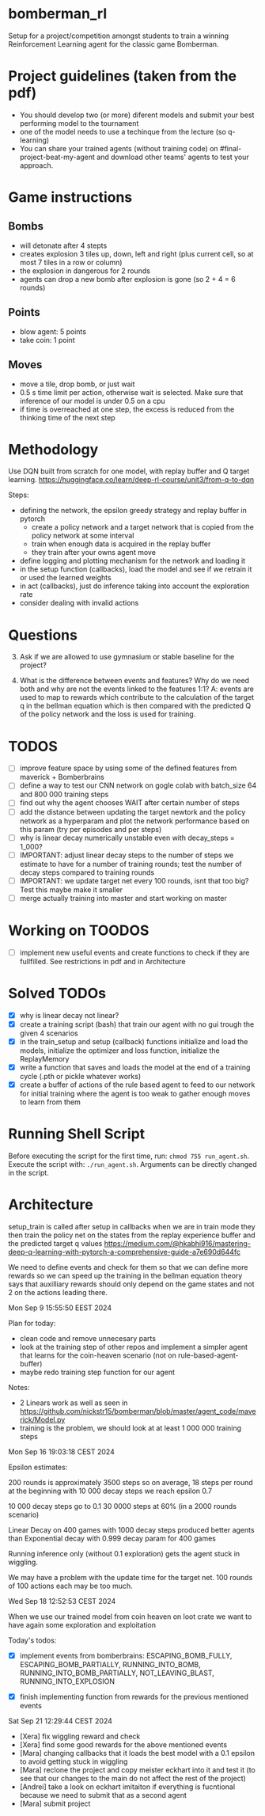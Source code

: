 # bomberman_rl
Setup for a project/competition amongst students to train a winning Reinforcement Learning agent for the classic game Bomberman.

# Project guidelines (taken from the pdf)

- You should develop two (or more) diferent models and submit your best performing model to the tournament
- one of the model needs to use a techinque from the lecture (so q-learning)
- You can share your trained agents (without training code) on #final-project-beat-my-agent and download other teams' agents to test your approach.


# Game instructions

## Bombs
- will detonate after 4 stepts
- creates explosion 3 tiles up, down, left and right (plus current cell, so at most 7 tiles in a row or column)
- the explosion in dangerous for 2 rounds
- agents can drop a new bomb after explosion is gone (so 2 + 4 = 6 rounds)

## Points
- blow agent: 5 points
- take coin: 1 point

## Moves
- move a tile, drop bomb, or just wait
- 0.5 s time limit per action, otherwise wait is selected. Make sure that inference of our model is under 0.5 on a cpu
- if time is overreached at one step, the excess is reduced from the thinking time of the next step


# Methodology

Use DQN built from scratch for one model, with replay buffer and Q target learning.
https://huggingface.co/learn/deep-rl-course/unit3/from-q-to-dqn

Steps:

- defining the network, the epsilon greedy strategy and replay buffer in pytorch
    - create a policy network and a target network that is copied from the policy network at some interval
    - train when enough data is acquired in the replay buffer
    - they train after your owns agent move
- define logging and plotting mechanism for the network and loading it
- in the setup function (callbacks), load the model and see if we retrain it or used the learned weights
- in act (callbacks), just do inference taking into account the exploration rate
- consider dealing with invalid actions

# Questions

3. Ask if we are allowed to use gymnasium or stable baseline for the project?

4. What is the difference between events and features? Why do we need both and why are not the events linked to the features 1:1?
   A: events are used to map to rewards which contribute to the calculation of the target q in the bellman equation which is then compared with the predicted Q of the policy network and the loss is used for training.

# TODOS

- [ ] improve feature space by using some of the defined features from maverick + Bomberbrains
- [ ] define a way to test our CNN network on gogle colab with batch_size 64 and 800 000 training steps
- [ ] find out why the agent chooses WAIT after certain number of steps
- [ ] add the distance between updating the target newtork and the policy network as a hyperparam and plot the network performance based on this param (try per episodes and per steps)
- [ ] why is linear decay numerically unstable even with decay_steps = 1_000?
- [ ] IMPORTANT: adjust linear decay steps to the number of steps we estimate to have for a number of training rounds; test the number of decay steps compared to training rounds
- [ ] IMPORTANT: we update target net every 100 rounds, isnt that too big? Test this maybe make it smaller
- [ ] merge actually training into master and start working on master
# Working on TOODOS
- [ ] implement new useful events and create functions to check if they are fullfilled. See restrictions in pdf and in Architecture



# Solved TODOs
- [X] why is linear decay not linear?
- [X] create a training script (bash) that train our agent with no gui trough the given 4 scenarios
- [X] in the train_setup and setup (callback) functions initialize and load the models, initialize the optimizer and loss function, initialize the ReplayMemory
- [X] write a function that saves and loads the model at the end of a training cycle (.pth or pickle whatever works)
- [X] create a buffer of actions of the rule based agent to feed to our network for initial training where the agent is too weak to gather enough moves to learn from them

# Running Shell Script
Before executing the script for the first time, run: `chmod 755 run_agent.sh`.
Execute the script with: `./run_agent.sh`.
Arguments can be directly changed in the script.

# Architecture

setup_train is called after setup in callbacks when we are in train mode
they then train the policy net on the states from the replay experience buffer and the predicted target q values
https://medium.com/@hkabhi916/mastering-deep-q-learning-with-pytorch-a-comprehensive-guide-a7e690d644fc

We need to define events and check for them so that we can define more rewards so we can speed up the training in the bellman equation
theory says that auxilliary rewards should only depend on the game states and not 2 on the actions leading there.


Mon Sep  9 15:55:50 EEST 2024

Plan for today:
- clean code and remove unnecesary parts
- look at the training step of other repos and implement a simpler agent that learns for the coin-heaven scenario (not on rule-based-agent-buffer)
- maybe redo training step function for our agent

Notes:
- 2 Linears work as well as seen in https://github.com/nickstr15/bomberman/blob/master/agent_code/maverick/Model.py
- training is the problem, we should look at at least 1 000 000 training steps


Mon Sep 16 19:03:18 CEST 2024

Epsilon estimates:

200 rounds is approximately 3500 steps so on average, 18 steps per round at the beginning
with 10 000 decay steps we reach epsilon 0.7

10 000 decay steps go to 0.1 30 0000 steps at 60% (in a 2000 rounds scenario)

Linear Decay on 400 games with 1000 decay steps produced better agents than Exponential decay with 0.999 decay param for 400 games

Running inference only (without 0.1 exploration) gets the agent stuck in wiggling.

We may have a problem with the update time for the target net. 100 rounds of 100 actions each may be too much.

Wed Sep 18 12:52:53 CEST 2024

When we use our trained model from coin heaven on loot crate we want to have again some exploration and exploitation

Today's todos:

- [x] implement events from bomberbrains: ESCAPING_BOMB_FULLY, ESCAPING_BOMB_PARTIALLY, RUNNING_INTO_BOMB, RUNNING_INTO_BOMB_PARTIALLY, NOT_LEAVING_BLAST, RUNNING_INTO_EXPLOSION 
- [x] finish implementing function from rewards for the previous mentioned events


Sat Sep 21 12:29:44 CEST 2024
- [Xera] fix wiggling reward and check
- [Xera] find some good rewards for the above mentioned events
- [Mara] changing callbacks that it loads the best model with a 0.1 epsilon to avoid getting stuck in wiggling
- [Mara] reclone the project and copy meister eckhart into it and test it (to see that our changes to the main do not affect the rest of the project)
- [Andrei] take a look on eckhart imitaiton if everything is fucntional because we need to submit that as a second agent
- [Mara] submit project